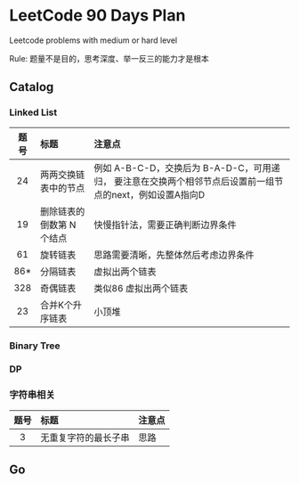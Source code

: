 # LeetCode 90 Days Plan
Leetcode problems with medium or hard level

Rule: 题量不是目的，思考深度、举一反三的能力才是根本


## Catalog
### Linked List
| 题号 | 标题 | 注意点 |
| :-----:| :---- | :---- |
| 24 | 两两交换链表中的节点 | 例如 A-B-C-D，交换后为 B-A-D-C，可用递归， 要注意在交换两个相邻节点后设置前一组节点的next，例如设置A指向D|
| 19 | 删除链表的倒数第 N 个结点 | 快慢指针法，需要正确判断边界条件 |
| 61 | 旋转链表 | 思路需要清晰，先整体然后考虑边界条件 |
| 86* | 分隔链表 | 虚拟出两个链表 |
| 328 | 奇偶链表 | 类似86 虚拟出两个链表 |
| 23 | 合并K个升序链表 | 小顶堆 |


### Binary Tree

### DP


### 字符串相关
| 题号 | 标题 | 注意点 |
| :-----:| :---- | :---- |
| 3 | 无重复字符的最长子串 | 思路 |


## Go
